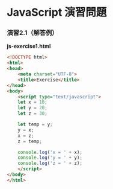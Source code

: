 # JavaScript 演習問題

### 演習2.1（解答例）

**js-exercise1.html**

```html
<!DOCTYPE html>
<html>
<head>
    <meta charset="UTF-8">
    <title>Exercise</title>
</head>
<body>
    <script type="text/javascript">
    let x = 10;
    let y = 20;
    let z = 30;

    let temp = y;
    y = x;
    x = z;
    z = temp;

    console.log('x = ' + x);
    console.log('y = ' + y);
    console.log('z = ' + z);
    </script>
</body>
</html>
```